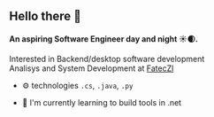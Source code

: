 ## Hello there 👋

#### An aspiring Software Engineer day and night ☀🌒.

Interested in Backend/desktop software development</br>
Analisys and System Development at [FatecZl](https://www.fateczl.edu.br/)</br>

- ⚙️ technologies `.cs`, `.java`, `.py`
- 🌱 I'm currently learning to build tools in .net

  <!-- Reference: https://github.com/caneco/caneco/blob/master/README.md -->
